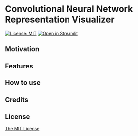 
# Convolutional Neural Network Representation Visualizer

[![License: MIT](https://img.shields.io/badge/License-MIT-yellow.svg)](https://opensource.org/licenses/MIT) [![Open in Streamlit](https://static.streamlit.io/badges/streamlit_badge_black_white.svg)](https://share.streamlit.io/vb690/cnn_representation_visualizer/main/visualizer_app.py)

## Motivation

## Features

## How to use  

## Credits

## License

[The MIT License](https://github.com/vb690/bazaar/blob/master/LICENSE)

